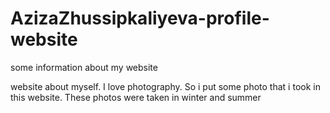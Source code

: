 # AzizaZhussipkaliyeva-profile-website
some information about my website


website about myself. 
I love photography.
So i put some photo that i took in this website.
These photos were taken in winter and summer